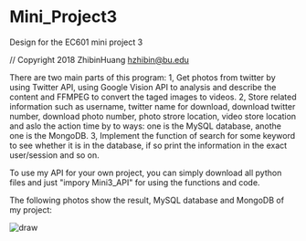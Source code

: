 # Mini_Project3
Design for the EC601 mini project 3

// Copyright 2018 ZhibinHuang hzhibin@bu.edu



There are two main parts of this program:
1, Get photos from twitter by using Twitter API, using Google Vision API to analysis and describe the content and FFMPEG to convert the taged images to videos.
2, Store related information such as username, twitter name for download, download twitter number, download photo number, photo strore location, video store location and aslo the action time by to ways: one is the MySQL database, anothe one is the MongoDB.
3, Implement the function of search for some keyword to see whether it is in the database, if so print the information in the exact user/session and so on.

To use my API for your own project, you can simply download all python files and just "impory Mini3_API" for using the functions and code.

The following photos show the result, MySQL database and MongoDB of my project:

![draw](https://user-images.githubusercontent.com/43126280/49332056-65ef6780-f574-11e8-83c3-77b279fb93df.jpeg)




